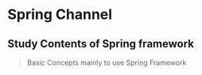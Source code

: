 # Spring Channel

## Study Contents of Spring framework
> Basic Concepts mainly to use Spring Framework
